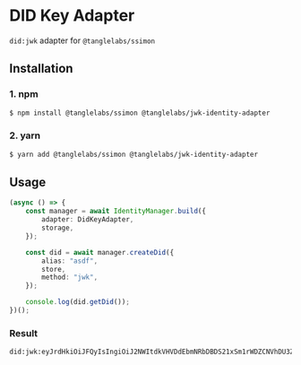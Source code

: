 # DID Key Adapter

`did:jwk` adapter for `@tanglelabs/ssimon`

## Installation

### 1. npm

```sh
$ npm install @tanglelabs/ssimon @tanglelabs/jwk-identity-adapter
```

### 2. yarn

```sh
$ yarn add @tanglelabs/ssimon @tanglelabs/jwk-identity-adapter
```

## Usage

```ts
(async () => {
    const manager = await IdentityManager.build({
        adapter: DidKeyAdapter,
        storage,
    });

    const did = await manager.createDid({
        alias: "asdf",
        store,
        method: "jwk",
    });

    console.log(did.getDid());
})();
```

### Result

```
did:jwk:eyJrdHkiOiJFQyIsIngiOiJ2NWItdkVHVDdEbmNRbDBDS21xSm1rWDZCNVhDU3ZfbWt4RjVzQV9VWko4IiwieSI6IktZLTdJOGI5SXV5c0Ixb0I0cWRtQkN1bzlUWHo4M0QzUUxTcFZJTG5nMlUiLCJjcnYiOiJQLTI1NiJ9
```
